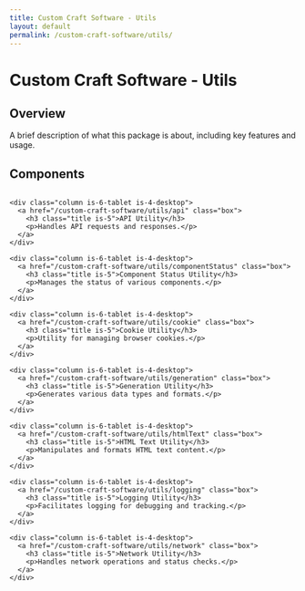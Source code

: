 ```yaml
---
title: Custom Craft Software - Utils
layout: default
permalink: /custom-craft-software/utils/
---
```


# Custom Craft Software - Utils

## Overview
A brief description of what this package is about, including key features and usage.

## Components

<div>
  <div class="columns is-multiline">

    <div class="column is-6-tablet is-4-desktop">
      <a href="/custom-craft-software/utils/api" class="box">
        <h3 class="title is-5">API Utility</h3>
        <p>Handles API requests and responses.</p>
      </a>
    </div>

    <div class="column is-6-tablet is-4-desktop">
      <a href="/custom-craft-software/utils/componentStatus" class="box">
        <h3 class="title is-5">Component Status Utility</h3>
        <p>Manages the status of various components.</p>
      </a>
    </div>

    <div class="column is-6-tablet is-4-desktop">
      <a href="/custom-craft-software/utils/cookie" class="box">
        <h3 class="title is-5">Cookie Utility</h3>
        <p>Utility for managing browser cookies.</p>
      </a>
    </div>

    <div class="column is-6-tablet is-4-desktop">
      <a href="/custom-craft-software/utils/generation" class="box">
        <h3 class="title is-5">Generation Utility</h3>
        <p>Generates various data types and formats.</p>
      </a>
    </div>

    <div class="column is-6-tablet is-4-desktop">
      <a href="/custom-craft-software/utils/htmlText" class="box">
        <h3 class="title is-5">HTML Text Utility</h3>
        <p>Manipulates and formats HTML text content.</p>
      </a>
    </div>

    <div class="column is-6-tablet is-4-desktop">
      <a href="/custom-craft-software/utils/logging" class="box">
        <h3 class="title is-5">Logging Utility</h3>
        <p>Facilitates logging for debugging and tracking.</p>
      </a>
    </div>

    <div class="column is-6-tablet is-4-desktop">
      <a href="/custom-craft-software/utils/network" class="box">
        <h3 class="title is-5">Network Utility</h3>
        <p>Handles network operations and status checks.</p>
      </a>
    </div>

  </div>
</div>

